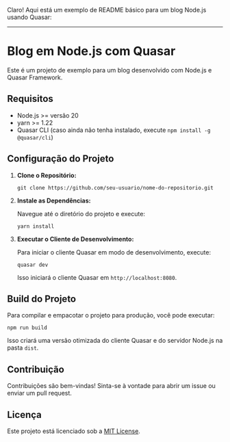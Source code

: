 Claro! Aqui está um exemplo de README básico para um blog Node.js usando Quasar:

---

# Blog em Node.js com Quasar

Este é um projeto de exemplo para um blog desenvolvido com Node.js e Quasar Framework.

## Requisitos

- Node.js >= versão 20
- yarn >= 1.22
- Quasar CLI (caso ainda não tenha instalado, execute `npm install -g @quasar/cli`)

## Configuração do Projeto

1. **Clone o Repositório:**

   ```
   git clone https://github.com/seu-usuario/nome-do-repositorio.git
   ```

2. **Instale as Dependências:**

   Navegue até o diretório do projeto e execute:

   ```
   yarn install
   ```

5. **Executar o Cliente de Desenvolvimento:**

   Para iniciar o cliente Quasar em modo de desenvolvimento, execute:

   ```
   quasar dev
   ```

   Isso iniciará o cliente Quasar em `http://localhost:8080`.

## Build do Projeto

Para compilar e empacotar o projeto para produção, você pode executar:

```
npm run build
```

Isso criará uma versão otimizada do cliente Quasar e do servidor Node.js na pasta `dist`.

## Contribuição

Contribuições são bem-vindas! Sinta-se à vontade para abrir um issue ou enviar um pull request.

## Licença

Este projeto está licenciado sob a [MIT License](LICENSE).
